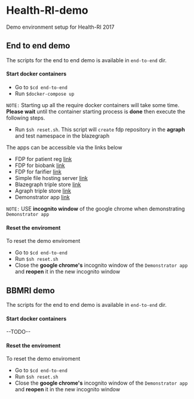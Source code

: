 # Health-RI-demo
Demo environment setup for Health-RI 2017

## End to end demo
The scripts for the end to end demo is available in ``end-to-end`` dir. 

#### Start docker containers
* Go to <code>$cd end-to-end</code> 
* Run <code>$docker-compose up</code>

``NOTE:`` Starting up all the require docker containers will take some time. __Please wait__ until the container starting process is __done__ then execute the following steps.
* Run <code>$sh reset.sh</code>. This script will ``create``  fdp repository in the __agraph__ and test namespace in the blazegraph


The apps can be accessible via the links below
* FDP for patient reg [link](http://localhost:8500/fdp)
* FDP for biobank [link](http://localhost:8501/fdp)
* FDP for farifier [link](http://localhost:8502/fdp)
* Simple file hosting server [link](http://localhost:8503)
* Blazegraph triple store [link](http://localhost:8080/blazegraph)
* Agraph triple store [link](http://localhost:10035)
* Demonstrator app [link](http://localhost:8505)

``NOTE:`` USE __incognito window__ of the google chrome when demonstrating ``Demonstrator app``    

#### Reset the enviroment
To reset the demo enviroment
* Go to <code>$cd end-to-end</code>
* Run <code>$sh reset.sh</code>
* Close the __google chrome's__ incognito window of the ``Demonstrator app`` and __reopen__ it in the new  incognito window

## BBMRI demo
The scripts for the end to end demo is available in ``end-to-end`` dir. 

#### Start docker containers

--TODO--

#### Reset the enviroment
To reset the demo enviroment
* Go to <code>$cd end-to-end</code>
* Run <code>$sh reset.sh</code>
* Close the __google chrome's__ incognito window of the ``Demonstrator app`` and __reopen__ it in the new  incognito window
